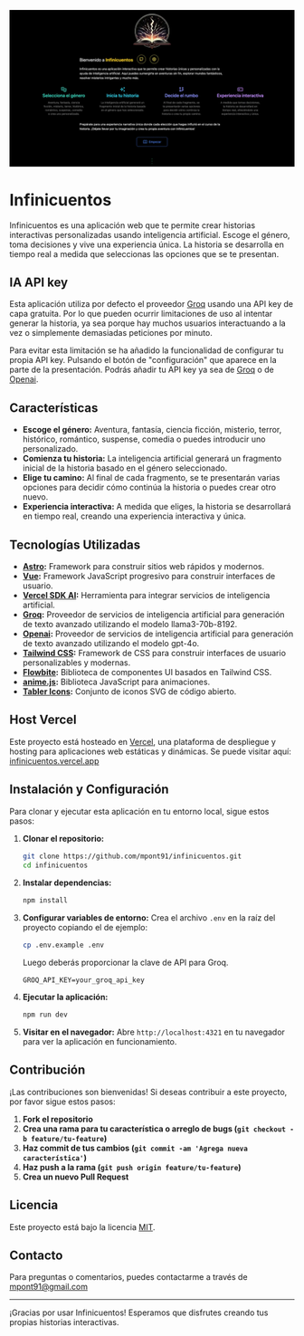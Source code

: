 ![Infinicuentos](public/presentation.webp)

# Infinicuentos

Infinicuentos es una aplicación web que te permite crear historias interactivas personalizadas usando inteligencia artificial. Escoge el género, toma decisiones y vive una experiencia única. La historia se desarrolla en tiempo real a medida que seleccionas las opciones que se te presentan.

## IA API key
Esta aplicación utiliza por defecto el proveedor [Groq](https://groq.com/) usando una 
API key de capa gratuita.
Por lo que pueden ocurrir limitaciones de uso al intentar generar la historia, ya sea 
porque hay muchos usuarios interactuando a la vez o simplemente demasiadas peticiones 
por minuto.

Para evitar esta limitación se ha añadido la funcionalidad de configurar tu propia API 
key. Pulsando el botón de "configuración" que aparece en la parte de la presentación.
Podrás añadir tu API key ya sea de [Groq](https://groq.com/) o de [Openai](https://openai.com/).

## Características

- **Escoge el género:** Aventura, fantasía, ciencia ficción, misterio, terror, histórico, romántico, suspense, comedia o puedes introducir uno personalizado.
- **Comienza tu historia:** La inteligencia artificial generará un fragmento inicial de la historia basado en el género seleccionado.
- **Elige tu camino:** Al final de cada fragmento, se te presentarán varias opciones para decidir cómo continúa la historia o puedes crear otro nuevo.
- **Experiencia interactiva:** A medida que eliges, la historia se desarrollará en tiempo real, creando una experiencia interactiva y única.

## Tecnologías Utilizadas

- **[Astro](https://astro.build/):** Framework para construir sitios web rápidos y modernos.
- **[Vue](https://vuejs.org/):** Framework JavaScript progresivo para construir interfaces de usuario.
- **[Vercel SDK AI](https://vercel.com/docs/ai):** Herramienta para integrar servicios de inteligencia artificial.
- **[Groq](https://groq.com/):** Proveedor de servicios de inteligencia artificial para generación de texto avanzado utilizando el modelo llama3-70b-8192.
- **[Openai](https://openai.com/):** Proveedor de servicios de inteligencia artificial 
  para generación de texto avanzado utilizando el modelo gpt-4o.
- **[Tailwind CSS](https://tailwindcss.com/):** Framework de CSS para construir interfaces de usuario personalizables y modernas.
- **[Flowbite](https://flowbite.com/):** Biblioteca de componentes UI basados en Tailwind CSS.
- **[anime.js](https://animejs.com/):** Biblioteca JavaScript para animaciones.
- **[Tabler Icons](https://tabler-icons.io/):** Conjunto de iconos SVG de código abierto.

## Host Vercel

Este proyecto está hosteado en [Vercel](https://vercel.com/), una plataforma de despliegue y hosting para aplicaciones web estáticas y dinámicas.
Se puede visitar aquí: [infinicuentos.vercel.app](https://infinicuentos.vercel.app/)

## Instalación y Configuración

Para clonar y ejecutar esta aplicación en tu entorno local, sigue estos pasos:

1. **Clonar el repositorio:**

   ```sh
   git clone https://github.com/mpont91/infinicuentos.git
   cd infinicuentos
   ```

2. **Instalar dependencias:**

   ```sh
   npm install
   ```

3. **Configurar variables de entorno:**
   Crea el archivo `.env` en la raíz del proyecto copiando el de ejemplo:

   ```sh
   cp .env.example .env
   ```

   Luego deberás proporcionar la clave de API para Groq.

   ```
   GROQ_API_KEY=your_groq_api_key
   ```

4. **Ejecutar la aplicación:**

   ```sh
   npm run dev
   ```

5. **Visitar en el navegador:**
   Abre `http://localhost:4321` en tu navegador para ver la aplicación en funcionamiento.

## Contribución

¡Las contribuciones son bienvenidas! Si deseas contribuir a este proyecto, por favor sigue estos pasos:

1. **Fork el repositorio**
2. **Crea una rama para tu característica o arreglo de bugs (`git checkout -b feature/tu-feature`)**
3. **Haz commit de tus cambios (`git commit -am 'Agrega nueva característica'`)**
4. **Haz push a la rama (`git push origin feature/tu-feature`)**
5. **Crea un nuevo Pull Request**

## Licencia

Este proyecto está bajo la licencia [MIT](LICENSE).

## Contacto

Para preguntas o comentarios, puedes contactarme a través de [mpont91@gmail.com](mailto:mpont91@gmail.com)

---

¡Gracias por usar Infinicuentos! Esperamos que disfrutes creando tus propias historias interactivas.
